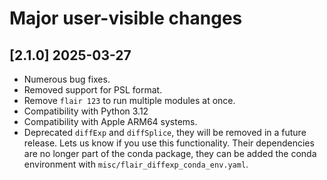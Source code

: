 # Major user-visible changes

## [2.1.0] 2025-03-27
* Numerous bug fixes.
* Removed support for PSL format.
* Remove `flair 123` to run multiple modules at once.
* Compatibility with Python 3.12 
* Compatibility with Apple ARM64 systems.
* Deprecated `diffExp` and `diffSplice`, they will be removed in a future release.
  Lets us know if you use this functionality.  Their dependencies are no longer
  part of the conda package, they can be added the conda environment with
  `misc/flair_diffexp_conda_env.yaml`.
